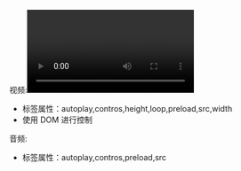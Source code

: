  视频:<video>
* 标签属性：autoplay,contros,height,loop,preload,src,width
* 使用 DOM 进行控制

音频:<audio>
* 标签属性：autoplay,contros,preload,src

